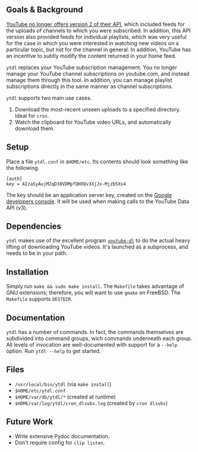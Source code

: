 Goals & Background
------------------
[YouTube no longer offers version 2 of their API][1], which included 
feeds for the uploads of channels to which you were subscribed.  In
addition, this API version also provided feeds for individual playlists,
which was very useful for the case in which you were interested in
watching new videos on a particular topic, but not for the channel in
general.  In addition, YouTube has an incentive to subtly modify the
content returned in your home feed.

`ytdl` replaces your YouTube subscription management.  You no longer
manage your YouTube channel subscriptions on youtube.com, and instead
manage them through this tool.  In addition, you can manage playlist
subscriptions directly in the same manner as channel subscriptions.

`ytdl` supports two main use cases.

1. Download the most-recent unseen uploads to a specified directory.
   Ideal for `cron`.
2. Watch the clipboard for YouTube video URLs, and automatically
   download them.

Setup
-----
Place a file `ytdl.conf` in `$HOME/etc`.  Its contents should look
something like the following.

    [auth]
    key = AIzaSyAujM2qD38VDMpfQHXQv3XjJx-Mjzb5Xs4

The key should be an application server key, created on the [Google
developers console][2].  It will be used when making calls to the
YouTube Data API (v3).

Dependencies
------------
`ytdl` makes use of the excellent program [`youtube-dl`][3] to do the
actual heavy lifting of downloading YouTube videos.  It's launched as a
subprocess, and needs to be in your path.

Installation
------------
Simply run `make && sudo make install`.  The `Makefile` takes advantage
of GNU extensions; therefore, you will want to use `gmake` on FreeBSD.
The `Makefile` supports `DESTDIR`.

Documentation
-------------
`ytdl` has a number of commands.  In fact, the commands themselves are
subdivided into command groups, wich commands underneath each group.
All levels of invocation are well-documented with support for a `--help`
option.  Run `ytdl --help` to get started.

Files
-----
 - `/usr/local/bin/ytdl` (via `make install`)
 - `$HOME/etc/ytdl.conf`
 - `$HOME/var/db/ytdl/*` (created at runtime)
 - `$HOME/var/log/ytdl/cron_dlsubs.log` (created by `cron dlsubs`)

Future Work
-----------
- Write extensive Pydoc documentation.
- Don't require config for `clip listen`.

[1]: http://youtube-eng.blogspot.com/2015/03/dude-are-you-still-on-youtube-api-v2.html
[2]: https://console.developers.google.com/
[3]: http://rg3.github.io/youtube-dl/
